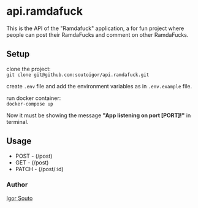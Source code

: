 # api.ramdafuck

This is the API of the "Ramdafuck" application, a for fun project where people can post their RamdaFucks and comment on other RamdaFucks.  

## Setup

clone the project:  
`git clone git@github.com:soutoigor/api.ramdafuck.git`

create `.env` file and add the environment variables as in `.env.example` file.

run docker container:  
`docker-compose up`

Now it must be showing the message **"App listening on port [PORT]!"** in terminal.

## Usage  

- POST - (/post)
- GET - (/post)
- PATCH - (/post/:id)

### Author
[Igor Souto](https://www.linkedin.com/in/igor-souto/)
